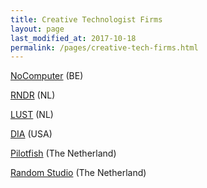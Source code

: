 ```yaml
---
title: Creative Technologist Firms
layout: page
last_modified_at: 2017-10-18
permalink: /pages/creative-tech-firms.html
---
```


[NoComputer](http://nocomputer.be/) (BE)

[RNDR](https://rndr.studio/) (NL)

[LUST](https://lust.nl) (NL)

[DIA](http://dia.tv/) (USA)

[Pilotfish](http://www.pilotfish.eu/) (The Netherland)

[Random Studio](http://random.studio/) (The Netherland)